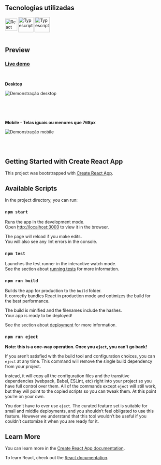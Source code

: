  ## Tecnologias utilizadas

<section style="display: inline_block;">
  
  <img align="center" alt="React" height="40" width="40" src="https://img.icons8.com/external-tal-revivo-color-tal-revivo/512/external-react-a-javascript-library-for-building-user-interfaces-logo-color-tal-revivo.png">
  
  <img align="center" alt="Typescript" height="50" width="50" src="https://img.icons8.com/color/512/typescript.png">
  
  <img align="center" alt="Typescript" height="50" width="50" src="https://img.icons8.com/color/512/sass.png">
</section>
<br>


## Preview  

<section>
  
  <h3><a href="https://pokedex-seven-jade.vercel.app/">Live demo</a></h3>
  <br/>
  
  <p><strong>Desktop</strong></p>  
  <img 
    align="center" 
    alt="Demonstração desktop" 
    src="https://i.postimg.cc/SKP60Bc4/Fire-Shot-Capture-002-Pokedex-localhost.png"
  />
  
 <br><br><br>  
  
  <p><strong>Mobile - Telas iguais ou menores que 768px</strong></p>
  <img 
    align="center" 
    alt="Demonstração mobile"  
    src="https://i.postimg.cc/rsX5s5hY/Fire-Shot-Capture-004-Pokedex-localhost.png"
  />

</section>

  <br>  <br>

<h2> Getting Started with Create React App</h2>

This project was bootstrapped with [Create React App](https://github.com/facebook/create-react-app).

## Available Scripts

In the project directory, you can run:

### `npm start`

Runs the app in the development mode.\
Open [http://localhost:3000](http://localhost:3000) to view it in the browser.

The page will reload if you make edits.\
You will also see any lint errors in the console.

### `npm test`

Launches the test runner in the interactive watch mode.\
See the section about [running tests](https://facebook.github.io/create-react-app/docs/running-tests) for more information.

### `npm run build`

Builds the app for production to the `build` folder.\
It correctly bundles React in production mode and optimizes the build for the best performance.

The build is minified and the filenames include the hashes.\
Your app is ready to be deployed!

See the section about [deployment](https://facebook.github.io/create-react-app/docs/deployment) for more information.

### `npm run eject`

**Note: this is a one-way operation. Once you `eject`, you can’t go back!**

If you aren’t satisfied with the build tool and configuration choices, you can `eject` at any time. This command will remove the single build dependency from your project.

Instead, it will copy all the configuration files and the transitive dependencies (webpack, Babel, ESLint, etc) right into your project so you have full control over them. All of the commands except `eject` will still work, but they will point to the copied scripts so you can tweak them. At this point you’re on your own.

You don’t have to ever use `eject`. The curated feature set is suitable for small and middle deployments, and you shouldn’t feel obligated to use this feature. However we understand that this tool wouldn’t be useful if you couldn’t customize it when you are ready for it.

## Learn More

You can learn more in the [Create React App documentation](https://facebook.github.io/create-react-app/docs/getting-started).

To learn React, check out the [React documentation](https://reactjs.org/).

